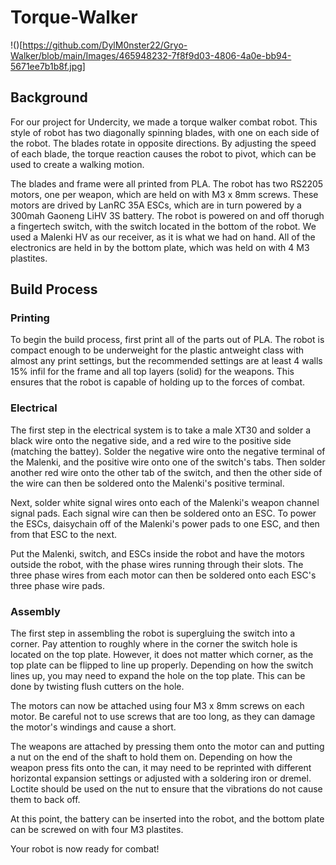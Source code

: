 # Torque-Walker
!()[https://github.com/DylM0nster22/Gryo-Walker/blob/main/Images/465948232-7f8f9d03-4806-4a0e-bb94-5671ee7b1b8f.jpg]

## Background

For our project for Undercity, we made a torque walker combat robot. This style of robot has two diagonally spinning blades, with one on each side of the robot. The blades rotate in opposite directions. By adjusting the speed of each blade, the torque reaction causes the robot to pivot, which can be used to create a walking motion. 

The blades and frame were all printed from PLA. The robot has two RS2205 motors, one per weapon, which are held on with M3 x 8mm screws. These motors are drived by LanRC 35A ESCs, which are in turn powered by a 300mah Gaoneng LiHV 3S battery. The robot is powered on and off thorugh a fingertech switch, with the switch located in the bottom of the robot. We used a Malenki HV as our receiver, as it is what we had on hand. All of the electronics are held in by the bottom plate, which was held on with 4 M3 plastites. 

## Build Process

### Printing

To begin the build process, first print all of the parts out of PLA. The robot is compact enough to be underweight for the plastic antweight class with almost any print settings, but the recommended settings are at least 4 walls 15% infil for the frame and all top layers (solid) for the weapons. This ensures that the robot is capable of holding up to the forces of combat.

### Electrical

The first step in the electrical system is to take a male XT30 and solder a black wire onto the negative side, and a red wire to the positive side (matching the battey). Solder the negative wire onto the negative terminal of the Malenki, and the positive wire onto one of the switch's tabs. Then solder another red wire onto the other tab of the switch, and then the other side of the wire can then be soldered onto the Malenki's positive terminal. 

Next, solder white signal wires onto each of the Malenki's weapon channel signal pads. Each signal wire can then be soldered onto an ESC. To power the ESCs, daisychain off of the Malenki's power pads to one ESC, and then from that ESC to the next. 

Put the Malenki, switch, and ESCs inside the robot and have the motors outside the robot, with the phase wires running through their slots. The three phase wires from each motor can then be soldered onto each ESC's three phase wire pads. 

### Assembly

The first step in assembling the robot is supergluing the switch into a corner. Pay attention to roughly where in the corner the switch hole is located on the top plate. However, it does not matter which corner, as the top plate can be flipped to line up properly. Depending on how the switch lines up, you may need to expand the hole on the top plate. This can be done by twisting flush cutters on the hole.

The motors can now be attached using four M3 x 8mm screws on each motor. Be careful not to use screws that are too long, as they can damage the motor's windings and cause a short. 

The weapons are attached by pressing them onto the motor can and putting a nut on the end of the shaft to hold them on. Depending on how the weapon press fits onto the can, it may need to be reprinted with different horizontal expansion settings or adjusted with a soldering iron or dremel. Loctite should be used on the nut to ensure that the vibrations do not cause them to back off. 

At this point, the battery can be inserted into the robot, and the bottom plate can be screwed on with four M3 plastites. 

Your robot is now ready for combat!
